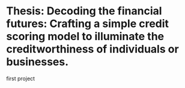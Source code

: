 # Thesis: Decoding the financial futures: Crafting a simple credit scoring model to illuminate the creditworthiness of individuals or businesses.
first project 
